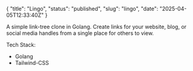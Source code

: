 {
  "title": "Lingo",
  "status": "published",
  "slug": "lingo",
  "date": "2025-04-05T12:33:40Z"
}

<p>A simple link-tree clone in Golang. Create links for your website, blog, or social media handles from a single place for others to view.</p>
<p>Tech Stack:</p>
<ul>
<li>Golang</li>
<li>Tailwind-CSS</li>
</ul>
